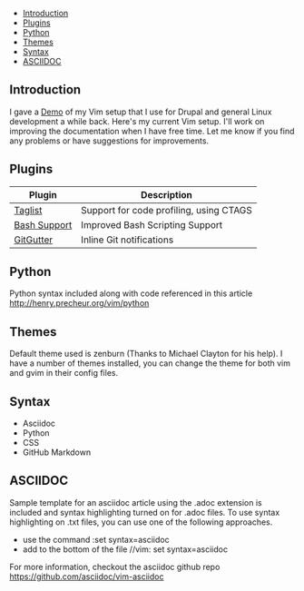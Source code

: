 
<!-- vim-markdown-toc GFM -->
* [Introduction](#introduction)
* [Plugins](#plugins)
* [Python](#python)
* [Themes](#themes)
* [Syntax](#syntax)
* [ASCIIDOC](#asciidoc)

<!-- vim-markdown-toc -->


Introduction
------------
I gave a [Demo](http://bit.ly/drupal-development-with-vim) of my Vim setup that I use for Drupal and general Linux development a while back. Here's my current Vim setup. I'll work on improving the documentation when I have free time. Let me know if you find any problems or have suggestions for improvements. 

## Plugins 

| Plugin   | Description|
|-------------|------------------------------------------------------------------------------------------------|
| [Taglist](http://www.vim.org/scripts/script.php?script_id=273)  | Support for code profiling, using CTAGS    |
| [Bash Support](http://www.vim.org/scripts/script.php?script_id=365)| Improved Bash Scripting  Support        |
| [GitGutter](https://github.com/jisaacks/GitGutter)| Inline Git notifications                   |


## Python 
Python syntax included along with code referenced in this article  http://henry.precheur.org/vim/python

## Themes
Default theme used is zenburn (Thanks to Michael Clayton for his help). I have a number of themes installed, you can change the theme for both vim and gvim in their config files.

## Syntax
* Asciidoc
* Python
* CSS
* GitHub Markdown

## ASCIIDOC
Sample template for an asciidoc article using the .adoc extension is included and syntax highlighting turned on for .adoc files. To use syntax highlighting on .txt files, you can use one of the following approaches.

* use the command :set syntax=asciidoc
* add to the bottom of the file  //vim: set syntax=asciidoc

For more information, checkout the asciidoc github repo https://github.com/asciidoc/vim-asciidoc

